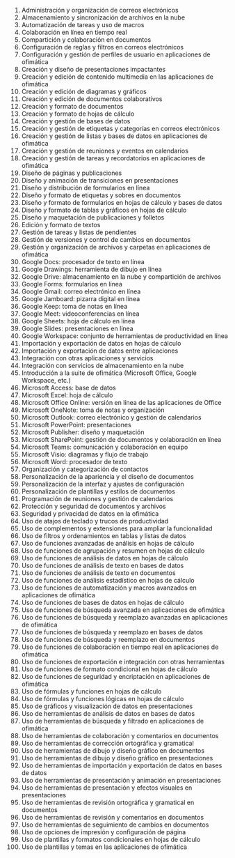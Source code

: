 01. Administración y organización de correos electrónicos
02. Almacenamiento y sincronización de archivos en la nube
03. Automatización de tareas y uso de macros
04. Colaboración en línea en tiempo real
05. Compartición y colaboración en documentos
06. Configuración de reglas y filtros en correos electrónicos
07. Configuración y gestión de perfiles de usuario en aplicaciones de ofimática
08. Creación y diseño de presentaciones impactantes
09. Creación y edición de contenido multimedia en las aplicaciones de ofimática
10. Creación y edición de diagramas y gráficos
11. Creación y edición de documentos colaborativos
12. Creación y formato de documentos
13. Creación y formato de hojas de cálculo
14. Creación y gestión de bases de datos
15. Creación y gestión de etiquetas y categorías en correos electrónicos
16. Creación y gestión de listas y bases de datos en aplicaciones de ofimática
17. Creación y gestión de reuniones y eventos en calendarios
18. Creación y gestión de tareas y recordatorios en aplicaciones de ofimática
19. Diseño de páginas y publicaciones
20. Diseño y animación de transiciones en presentaciones
21. Diseño y distribución de formularios en línea
22. Diseño y formato de etiquetas y sobres en documentos
23. Diseño y formato de formularios en hojas de cálculo y bases de datos
24. Diseño y formato de tablas y gráficos en hojas de cálculo
25. Diseño y maquetación de publicaciones y folletos
26. Edición y formato de textos
27. Gestión de tareas y listas de pendientes
28. Gestión de versiones y control de cambios en documentos
29. Gestión y organización de archivos y carpetas en aplicaciones de ofimática
30. Google Docs: procesador de texto en línea
31. Google Drawings: herramienta de dibujo en línea
32. Google Drive: almacenamiento en la nube y compartición de archivos
33. Google Forms: formularios en línea
34. Google Gmail: correo electrónico en línea
35. Google Jamboard: pizarra digital en línea
36. Google Keep: toma de notas en línea
37. Google Meet: videoconferencias en línea
38. Google Sheets: hoja de cálculo en línea
39. Google Slides: presentaciones en línea
40. Google Workspace: conjunto de herramientas de productividad en línea
41. Importación y exportación de datos en hojas de cálculo
42. Importación y exportación de datos entre aplicaciones
43. Integración con otras aplicaciones y servicios
44. Integración con servicios de almacenamiento en la nube
45. Introducción a la suite de ofimática (Microsoft Office, Google Workspace, etc.)
46. Microsoft Access: base de datos
47. Microsoft Excel: hoja de cálculo
48. Microsoft Office Online: versión en línea de las aplicaciones de Office
49. Microsoft OneNote: toma de notas y organización
50. Microsoft Outlook: correo electrónico y gestión de calendarios
51. Microsoft PowerPoint: presentaciones
52. Microsoft Publisher: diseño y maquetación
53. Microsoft SharePoint: gestión de documentos y colaboración en línea
54. Microsoft Teams: comunicación y colaboración en equipo
55. Microsoft Visio: diagramas y flujo de trabajo
56. Microsoft Word: procesador de texto
57. Organización y categorización de contactos
58. Personalización de la apariencia y el diseño de documentos
59. Personalización de la interfaz y ajustes de configuración
60. Personalización de plantillas y estilos de documentos
61. Programación de reuniones y gestión de calendarios
62. Protección y seguridad de documentos y archivos
63. Seguridad y privacidad de datos en la ofimática
64. Uso de atajos de teclado y trucos de productividad
65. Uso de complementos y extensiones para ampliar la funcionalidad
66. Uso de filtros y ordenamientos en tablas y listas de datos
67. Uso de funciones avanzadas de análisis en hojas de cálculo
68. Uso de funciones de agrupación y resumen en hojas de cálculo
69. Uso de funciones de análisis de datos en hojas de cálculo
70. Uso de funciones de análisis de texto en bases de datos
71. Uso de funciones de análisis de texto en documentos
72. Uso de funciones de análisis estadístico en hojas de cálculo
73. Uso de funciones de automatización y macros avanzados en aplicaciones de ofimática
74. Uso de funciones de bases de datos en hojas de cálculo
75. Uso de funciones de búsqueda avanzada en aplicaciones de ofimática
76. Uso de funciones de búsqueda y reemplazo avanzadas en aplicaciones de ofimática
77. Uso de funciones de búsqueda y reemplazo en bases de datos
78. Uso de funciones de búsqueda y reemplazo en documentos
79. Uso de funciones de colaboración en tiempo real en aplicaciones de ofimática
80. Uso de funciones de exportación e integración con otras herramientas
81. Uso de funciones de formato condicional en hojas de cálculo
82. Uso de funciones de seguridad y encriptación en aplicaciones de ofimática
83. Uso de fórmulas y funciones en hojas de cálculo
84. Uso de fórmulas y funciones lógicas en hojas de cálculo
85. Uso de gráficos y visualización de datos en presentaciones
86. Uso de herramientas de análisis de datos en bases de datos
87. Uso de herramientas de búsqueda y filtrado en aplicaciones de ofimática
88. Uso de herramientas de colaboración y comentarios en documentos
89. Uso de herramientas de corrección ortográfica y gramatical
90. Uso de herramientas de dibujo y diseño gráfico en documentos
91. Uso de herramientas de dibujo y diseño gráfico en presentaciones
92. Uso de herramientas de importación y exportación de datos en bases de datos
93. Uso de herramientas de presentación y animación en presentaciones
94. Uso de herramientas de presentación y efectos visuales en presentaciones
95. Uso de herramientas de revisión ortográfica y gramatical en documentos
96. Uso de herramientas de revisión y comentarios en documentos
97. Uso de herramientas de seguimiento de cambios en documentos
98. Uso de opciones de impresión y configuración de página
99. Uso de plantillas y formatos condicionales en hojas de cálculo
100. Uso de plantillas y temas en las aplicaciones de ofimática